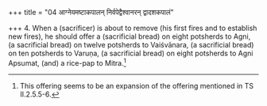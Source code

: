 +++
title = "04 आग्नेयमष्टाकपालन् निर्वपेद्वैश्वानरन् द्वादशकपालं"

+++
4. When a (sacrificer) is about to remove (his first fires and to establish new fires), he should offer a (sacrificial bread) on eight potsherds to Agni, (a sacrificial bread) on twelve potsherds to Vaiśvānara, (a sacrificial bread) on ten potsherds to Varuṇa, (a sacrificial bread) on eight potsherds to Agni Apsumat, (and) a rice-pap to Mitra.[^1]   


[^1]: This offering seems to be an expansion of the offering mentioned in TS II.2.5.5-6. 
